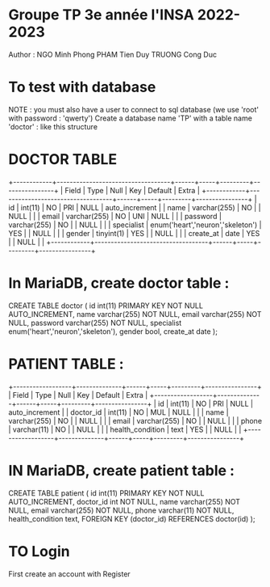 # Groupe TP 3e année l'INSA 2022-2023

Author :
NGO Minh Phong
PHAM Tien Duy
TRUONG Cong Duc

# To test with database

NOTE : you must also have a user to connect to sql database (we use 'root' with password : 'qwerty')
Create a database name 'TP' with a table name 'doctor' : like this structure
# DOCTOR TABLE
+------------+-----------------------------------+------+-----+---------+----------------+
| Field      | Type                              | Null | Key | Default | Extra          |
+------------+-----------------------------------+------+-----+---------+----------------+
| id         | int(11)                           | NO   | PRI | NULL    | auto_increment |
| name       | varchar(255)                      | NO   |     | NULL    |                |
| email      | varchar(255)                      | NO   | UNI | NULL    |                |
| password   | varchar(255)                      | NO   |     | NULL    |                |
| specialist | enum('heart','neuron','skeleton') | YES  |     | NULL    |                |
| gender     | tinyint(1)                        | YES  |     | NULL    |                |
| create_at  | date                              | YES  |     | NULL    |                |
+------------+-----------------------------------+------+-----+---------+----------------+

# In MariaDB, create doctor table :

CREATE TABLE doctor (
id int(11) PRIMARY KEY NOT NULL AUTO_INCREMENT,
name varchar(255) NOT NULL,
email varchar(255) NOT NULL,
password varchar(255) NOT NULL,
specialist enum('heart','neuron','skeleton'),
gender bool,
create_at date
);

# PATIENT TABLE :

+------------------+--------------+------+-----+---------+----------------+
| Field            | Type         | Null | Key | Default | Extra          |
+------------------+--------------+------+-----+---------+----------------+
| id               | int(11)      | NO   | PRI | NULL    | auto_increment |
| doctor_id        | int(11)      | NO   | MUL | NULL    |                |
| name             | varchar(255) | NO   |     | NULL    |                |
| email            | varchar(255) | NO   |     | NULL    |                |
| phone            | varchar(11)  | NO   |     | NULL    |                |
| health_condition | text         | YES  |     | NULL    |                |
+------------------+--------------+------+-----+---------+----------------+
# IN MariaDB, create patient table :

CREATE TABLE patient (
id int(11) PRIMARY KEY NOT NULL AUTO_INCREMENT,
doctor_id int NOT NULL,
name varchar(255) NOT NULL,
email varchar(255) NOT NULL,
phone varchar(11) NOT NULL,
health_condition text,
FOREIGN KEY (doctor_id) REFERENCES doctor(id)
);

# TO Login

First create an account with Register

